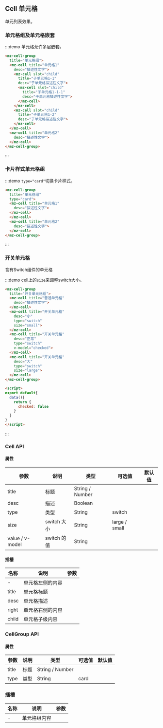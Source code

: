 ## Cell 单元格

单元列表效果。

### 单元格组及单元格嵌套

:::demo 单元格允许多层嵌套。
```html
<mz-cell-group
  title="单元格组">
  <mz-cell title="单元格1"
    desc="描述性文字">
    <mz-cell slot="child"
      title="子单元格1-1"
      desc="子单元格描述性文字">
      <mz-cell slot="child"
        title="子单元格1-1-1"
        desc="子单元格描述性文字">
      </mz-cell>
    </mz-cell>
    <mz-cell slot="child"
      title="子单元格1-2"
      desc="子单元格描述性文字">
    </mz-cell>
  </mz-cell>
  <mz-cell title="单元格2"
    desc="描述性文字">
  </mz-cell>
</mz-cell-group>
```
:::

### 卡片样式单元格组

:::demo `type="card"`切换卡片样式。
```html
<mz-cell-group
  title="单元格组"
  type="card">
  <mz-cell title="单元格1"
    desc="描述性文字">
  </mz-cell>
  </mz-cell>
  <mz-cell title="单元格2"
    desc="描述性文字">
  </mz-cell>
</mz-cell-group>
```
:::

### 开关单元格

含有Switch组件的单元格

:::demo cell上的`size`来调整switch大小。
```html
<mz-cell-group
  title="开关单元格组">
  <mz-cell title="普通单元格"
    desc="描述性文字">
  </mz-cell>
  <mz-cell title="开关单元格"
    desc="小"
    type="switch"
    size="small">
  </mz-cell>
  <mz-cell title="开关单元格"
    desc="正常"
    type="switch"
    v-model="checked">
  </mz-cell>
  <mz-cell title="开关单元格"
    desc="大"
    type="switch"
    size="large">
  </mz-cell>
</mz-cell-group>

<script>
export default{
  data(){
    return {
      checked: false
    }
  }
}
</script>
```
:::

### Cell API

#### 属性

| 参数 | 说明 | 类型 | 可选值 |默认值|
| --- | --- | --- | --- |---|
| title | 标题 | String / Number |  |  |
| desc | 描述 | Boolean | | |
| type | 类型 | String | switch ||
| size | switch 大小 | String | large / small ||
| value / v-model | switch 的值 | String | | |


#### 插槽

| 名称 | 说明 | 参数 |
| --- | --- | --- |
|-|单元格左侧的内容||
|title|单元格标题||
|desc|单元格描述||
|right|单元格右侧的内容||
|child|单元格子级内容||

### CellGroup API

#### 属性

| 参数 | 说明 | 类型 | 可选值 |默认值|
| --- | --- | --- | --- |---|
| title | 标题 | String / Number | |  |
| type | 类型 | String | card | |


### 插槽

| 名称 | 说明 | 参数 |
| --- | --- | --- |
|-|单元格组内容||


